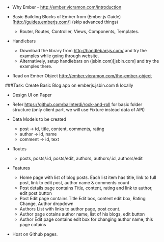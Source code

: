 - Why Ember - http://ember.vicramon.com/introduction
- Basic Building Blocks of Ember from (Ember.js Guide)[http://guides.emberjs.com/] (skip advanced things)
  - Router, Routes, Controller, Views, Components, Templates.
- Handlebars
  - Download the library from http://handlebarsjs.com/ and try the examples while going through website.
  - Alternatively, setup handlebars on (jsbin.com)[jsbin.com] and try the examples there.

- Read on Ember Object http://ember.vicramon.com/the-ember-object

###Task: Create Basic Blog app on emberjs.jsbin.com & locally
  - Design UI on Paper
  - Refer https://github.com/balinterdi/rock-and-roll for basic folder structure (only client part, we will use Fixture instead data of API)
  - Data Models to be created
    - post -> id, title, content, comments, rating
    - author -> id, name
    - comment -> id, text
  
  - Routes
    - posts, posts/:id,  posts/edit, authors, authors/:id, authors/edit
  
  - Features
    - Home page with list of blog posts. Each list item has title, link to full post, link to edit post, author name & comments count
    - Post details page contains Title, content, rating and link to author, edit post button
    - Post Edit page contains Title Edit box, content edit box, Rating Change, Author dropdown
    - Authors List with links to author page, post count.
    - Author page cotains author name, list of his blogs, edit button
    - Author Edit page contains edit box for changing author name, this page cotains 
  - Host on Github pages.    
